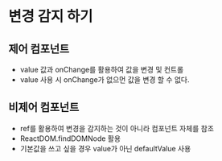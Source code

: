 
# 변경 감지 하기

## 제어 컴포넌트
- value 값과 onChange를 활용하여 값을 변경 및 컨트롤
- value 사용 시 onChange가 없으먼 값을 변경 할 수 없다.

## 비제어 컴포넌트
- ref를 활용하여 변경을 감지하는 것이 아니라 컴포넌트 자체를 참조
- ReactDOM.findDOMNode 활용
- 기본값을 쓰고 싶을 경우 value가 아닌 defaultValue 사용
